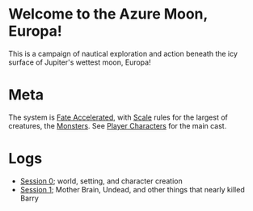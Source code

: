 # Welcome to the Azure Moon, Europa!

This is a campaign of nautical exploration and action beneath the icy surface of Jupiter's wettest moon, Europa!

# Meta
The system is [Fate Accelerated](https://fate-srd.com/fate-accelerated/get-started), with [Scale](https://fate-srd.com/fate-system-toolkit/scale) rules for the largest of creatures, the [Monsters](Details/Monsters). See [Player Characters](Characters/PlayerCharacters) for the main cast.

# Logs
* [Session 0](Logs/Session0); world, setting, and character creation
* [Session 1](Logs/Session1); Mother Brain, Undead, and other things that nearly killed Barry